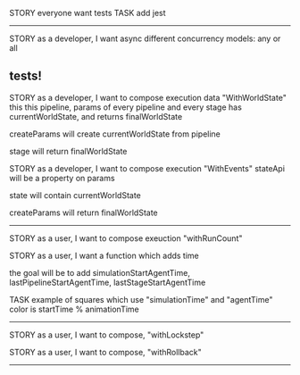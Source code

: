 STORY everyone want tests
  TASK add jest

---

STORY as a developer, I want async
  different concurrency models: any or all

  tests!
---

STORY as a developer, I want to compose execution data "WithWorldState"
  this this pipeline, params of every pipeline and every stage has currentWorldState, and returns finalWorldState

  createParams will create currentWorldState from pipeline

  stage will return finalWorldState

STORY as a developer, I want to compose execution "WithEvents"
    stateApi will be a property on params
    
  state will contain
    currentWorldState

  createParams will return 
    finalWorldState

---

STORY as a user, I want to compose exeuction "withRunCount"

STORY as a user, I want a function which adds time
  
  the goal will be to add simulationStartAgentTime, lastPipelineStartAgentTime, lastStageStartAgentTime

  TASK example of squares which use "simulationTime" and "agentTime"
    color is startTime % animationTime 

---

STORY as a user, I want to compose, "withLockstep"

STORY as a user, I want to compose, "withRollback"

---
